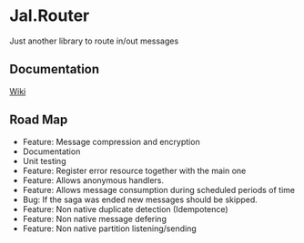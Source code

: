 # Jal.Router
Just another library to route in/out messages
## Documentation
[Wiki](https://github.com/raulnq/Jal.Router/wiki/10.-Home)
## Road Map
* Feature: Message compression and encryption
* Documentation
* Unit testing
* Feature: Register error resource together with the main one
* Feature: Allows anonymous handlers.
* Feature: Allows message consumption during scheduled periods of time
* Bug: If the saga was ended new messages should be skipped.
* Feature: Non native duplicate detection (Idempotence)
* Feature: Non native message defering
* Feature: Non native partition listening/sending
